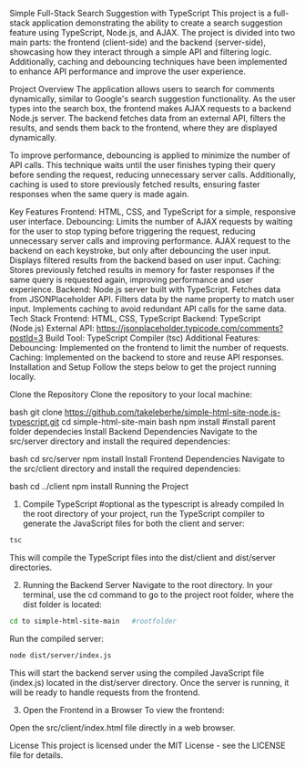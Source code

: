 Simple Full-Stack Search Suggestion with TypeScript
This project is a full-stack application demonstrating the ability to create a search suggestion feature using TypeScript, Node.js, and AJAX. The project is divided into two main parts: the frontend (client-side) and the backend (server-side), showcasing how they interact through a simple API and filtering logic. Additionally, caching and debouncing techniques have been implemented to enhance API performance and improve the user experience.

Project Overview
The application allows users to search for comments dynamically, similar to Google's search suggestion functionality. As the user types into the search box, the frontend makes AJAX requests to a backend Node.js server. The backend fetches data from an external API, filters the results, and sends them back to the frontend, where they are displayed dynamically.

To improve performance, debouncing is applied to minimize the number of API calls. This technique waits until the user finishes typing their query before sending the request, reducing unnecessary server calls. Additionally, caching is used to store previously fetched results, ensuring faster responses when the same query is made again.

Key Features
Frontend:
HTML, CSS, and TypeScript for a simple, responsive user interface.
Debouncing: Limits the number of AJAX requests by waiting for the user to stop typing before triggering the request, reducing unnecessary server calls and improving performance.
AJAX request to the backend on each keystroke, but only after debouncing the user input.
Displays filtered results from the backend based on user input.
Caching: Stores previously fetched results in memory for faster responses if the same query is requested again, improving performance and user experience.
Backend:
Node.js server built with TypeScript.
Fetches data from JSONPlaceholder API.
Filters data by the name property to match user input.
Implements caching to avoid redundant API calls for the same data.
Tech Stack
Frontend: HTML, CSS, TypeScript
Backend: TypeScript (Node.js)
External API: https://jsonplaceholder.typicode.com/comments?postId=3
Build Tool: TypeScript Compiler (tsc)
Additional Features:
Debouncing: Implemented on the frontend to limit the number of requests.
Caching: Implemented on the backend to store and reuse API responses.
Installation and Setup
Follow the steps below to get the project running locally.

Clone the Repository
Clone the repository to your local machine:

bash
git clone https://github.com/takeleberhe/simple-html-site-node.js-typescript.git
cd simple-html-site-main
bash
npm install     #install parent folder dependecies
Install Backend Dependencies
Navigate to the src/server directory and install the required dependencies:

bash
cd src/server
npm install
Install Frontend Dependencies
Navigate to the src/client directory and install the required dependencies:

bash
cd ../client
npm install
Running the Project
1. Compile TypeScript      #optional as the typescript is already compiled
In the root directory of your project, run the TypeScript compiler to generate the JavaScript files for both the client and server:
```bash
tsc
```
This will compile the TypeScript files into the dist/client and dist/server directories.

2. Running the Backend Server
Navigate to the root directory. In your terminal, use the cd command to go to the project root folder, where the dist folder is located:

```bash
cd to simple-html-site-main   #rootfolder
```
Run the compiled server:

```bash
node dist/server/index.js
```
This will start the backend server using the compiled JavaScript file (index.js) located in the dist/server directory. Once the server is running, it will be ready to handle requests from the frontend.

3. Open the Frontend in a Browser
To view the frontend:

Open the src/client/index.html file directly in a web browser.

License
This project is licensed under the MIT License - see the LICENSE file for details.
